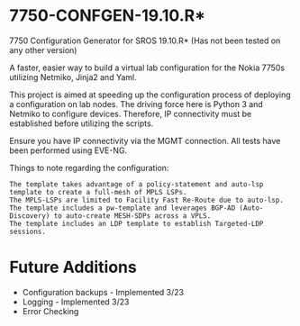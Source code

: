 # 7750-CONFGEN-19.10.R*

7750 Configuration Generator for SROS 19.10.R* (Has not been tested on any other version)

A faster, easier way to build a virtual lab configuration for the Nokia 7750s utilizing Netmiko, Jinja2 and Yaml.

This project is aimed at speeding up the configuration process of deploying a configuration on lab nodes. The driving force here is Python 3 and Netmiko to configure devices. Therefore, IP connectivity must be established before utilizing the scripts.

Ensure you have IP connectivity via the MGMT connection. All tests have been performed using EVE-NG. 

Things to note regarding the configuration:

    The template takes advantage of a policy-statement and auto-lsp template to create a full-mesh of MPLS LSPs.
    The MPLS-LSPs are limited to Facility Fast Re-Route due to auto-lsp.
    The template includes a pw-template and leverages BGP-AD (Auto-Discovery) to auto-create MESH-SDPs across a VPLS.
    The template includes an LDP template to establish Targeted-LDP sessions.


# Future Additions
- Configuration backups - Implemented 3/23
- Logging - Implemented 3/23
- Error Checking
